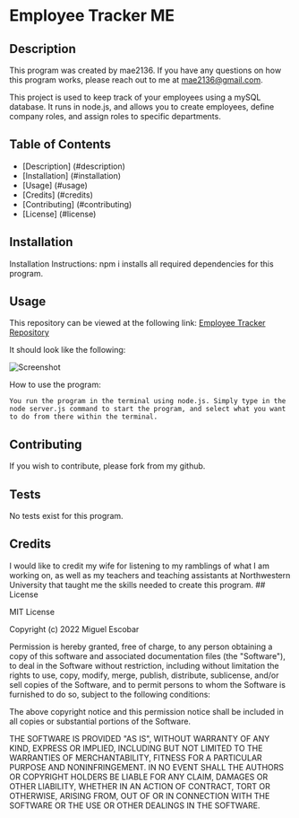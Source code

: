 
  # Employee Tracker ME
  ## Description
  
  This program was created by mae2136. If you have any questions on how this program works, please reach out to me at mae2136@gmail.com.

  This project is used to keep track of your employees using a mySQL database. It runs in node.js, and allows you to create employees, define company roles, and assign roles to specific departments.
  
  ## Table of Contents
  
  - [Description] (#description)
  - [Installation] (#installation)
  - [Usage] (#usage)
  - [Credits] (#credits)
  - [Contributing] (#contributing)
  - [License] (#license)
  
  ## Installation
  
  Installation Instructions: npm i installs all required dependencies for this program.
  
  ## Usage
  This repository can be viewed at the following link: [Employee Tracker Repository](https://github.com/mae2136/employee-tracker-me)
  
  It should look like the following:
  
  ![Screenshot](./asests/screenshot.gif)
  
  How to use the program:
  ```
  You run the program in the terminal using node.js. Simply type in the node server.js command to start the program, and select what you want to do from there within the terminal.
  ```
      
  ## Contributing
  
  If you wish to contribute, please fork from my github.
  
  ## Tests
  
  No tests exist for this program.

  ## Credits
  
  I would like to credit my wife for listening to my ramblings of what I am working on, as well as my teachers and teaching assistants at Northwestern University that taught me the skills needed to create this program.
    ## License
  
  MIT License

Copyright (c) 2022 Miguel Escobar

Permission is hereby granted, free of charge, to any person obtaining a copy
of this software and associated documentation files (the "Software"), to deal
in the Software without restriction, including without limitation the rights
to use, copy, modify, merge, publish, distribute, sublicense, and/or sell
copies of the Software, and to permit persons to whom the Software is
furnished to do so, subject to the following conditions:

The above copyright notice and this permission notice shall be included in all
copies or substantial portions of the Software.

THE SOFTWARE IS PROVIDED "AS IS", WITHOUT WARRANTY OF ANY KIND, EXPRESS OR
IMPLIED, INCLUDING BUT NOT LIMITED TO THE WARRANTIES OF MERCHANTABILITY,
FITNESS FOR A PARTICULAR PURPOSE AND NONINFRINGEMENT. IN NO EVENT SHALL THE
AUTHORS OR COPYRIGHT HOLDERS BE LIABLE FOR ANY CLAIM, DAMAGES OR OTHER
LIABILITY, WHETHER IN AN ACTION OF CONTRACT, TORT OR OTHERWISE, ARISING FROM,
OUT OF OR IN CONNECTION WITH THE SOFTWARE OR THE USE OR OTHER DEALINGS IN THE
SOFTWARE.
